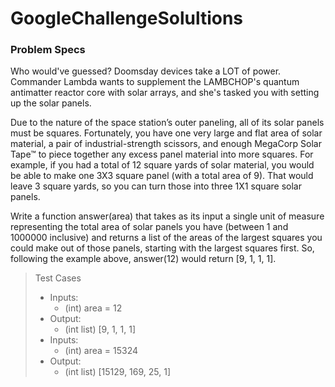 # GoogleChallengeSolultions

### Problem Specs

Who would've guessed? Doomsday devices take a LOT of power.  Commander Lambda wants to supplement the LAMBCHOP's quantum antimatter 
reactor core with solar arrays, and she's tasked you with setting up the solar panels.

Due to the nature of the space station’s outer paneling, all of its solar panels must be squares.  Fortunately, you have one very large 
and flat area of solar material, a pair of industrial-strength scissors, and enough MegaCorp Solar Tape™ to piece together any excess 
panel material into more squares.  For example, if you had a total of 12 square yards of solar material, you would be able to make one 
3X3 square panel (with a total area of 9). That would leave 3 square yards, so you can turn those into three 1X1 square solar panels.

Write a function answer(area) that takes as its input a single unit of measure representing the total area of solar panels you have 
(between 1 and 1000000 inclusive) and returns a list of the areas of the largest squares you could make out of those panels, starting 
with the largest squares first.  So, following the example above, answer(12) would return [9, 1, 1, 1].

>Test Cases
>* Inputs:
>	* (int) area = 12
>* Output:
>	* (int list) [9, 1, 1, 1]
>* Inputs:
>	* (int) area = 15324
>* Output:
>	* (int list) [15129, 169, 25, 1]
